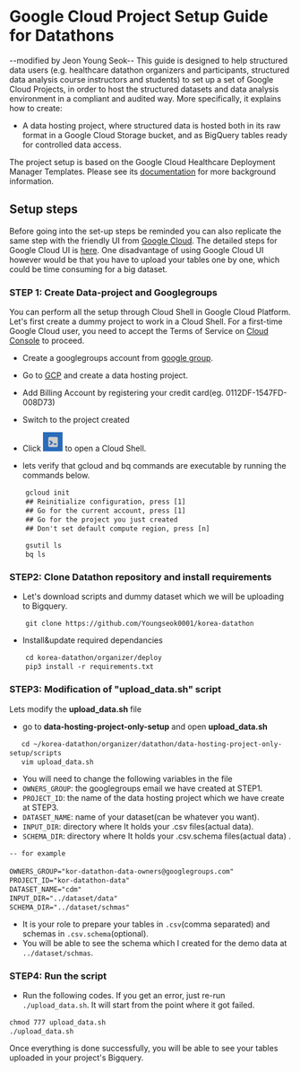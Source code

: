 
# Google Cloud Project Setup Guide for Datathons
--modified by Jeon Young Seok--
This guide is designed to help structured data users (e.g. healthcare datathon
organizers and participants, structured data analysis course instructors and
students) to set up a set of Google Cloud Projects, in order to host the
structured datasets and data analysis environment in a compliant and audited
way. More specifically, it explains how to create:

*  A data hosting project, where structured data is hosted both in its raw
    format in a Google Cloud Storage bucket, and as BigQuery tables ready for
    controlled data access.

The project setup is based on the Google Cloud Healthcare Deployment Manager
Templates. Please see its [documentation](../deploy/README.md) for more background information.


## Setup steps 

Before going into the set-up steps be reminded you can also replicate the same step with the friendly UI from [Google Cloud](https://cloud.google.com/gcp). The detailed steps for Google Cloud UI is [here](https://hevodata.com/blog/postgresql-to-bigquery-data-migration/). One disadvantage of using Google Cloud UI however would be that you have to upload your tables one by one, which could be time consuming for a big dataset.

### STEP 1:  Create Data-project and Googlegroups 
You can perform all the setup through Cloud Shell in Google Cloud Platform.  Let's first create a dummy project  to work in a Cloud Shell. For a first-time Google Cloud user, you need to accept the Terms of Service on
[Cloud Console](https://console.cloud.google.com) to proceed.

* Create a googlegroups account from [google group](https://groups.google.com).

* Go to [GCP](https://console.cloud.google.com) and create a data hosting project.
* Add Billing Account by registering your credit card(eg. 0112DF-1547FD-008D73)
* Switch to the project created
* Click  ![ ](../../../images/shell.png) to open  a Cloud Shell.

*  lets verify that gcloud and bq commands are executable by running the commands  below. 
```shell
	gcloud init
	## Reinitialize configuration, press [1]
	## Go for the current account, press [1]
	## Go for the project you just created 
	## Don't set default compute region, press [n]
```
		gsutil ls
		bq ls

###  STEP2: Clone Datathon repository and install requirements
* Let's download scripts and dummy dataset which we will be uploading to Bigquery.
```shell
	git clone https://github.com/Youngseok0001/korea-datathon
```
* Install&update required dependancies
```shell
	cd korea-datathon/organizer/deploy
	pip3 install -r requirements.txt
```

###  STEP3: Modification of "upload_data.sh" script
 Lets modify the **upload_data.sh** file

* go to  **data-hosting-project-only-setup** and open **upload_data.sh**
 ```shell
	cd ~/korea-datathon/organizer/datathon/data-hosting-project-only-setup/scripts
	vim upload_data.sh 
```

* You will need to change the following variables in the file
* `OWNERS_GROUP`: the googlegroups email we have created at STEP1.
* `PROJECT_ID`: the name of the data hosting project which we have create at STEP3.
* `DATASET_NAME`: name of your dataset(can be whatever you want).   
* `INPUT_DIR`: directory where It holds your .csv files(actual data). 
* `SCHEMA_DIR`:  directory where It holds your .csv.schema files(actual data) .

```
-- for example
 
OWNERS_GROUP="kor-datathon-data-owners@googlegroups.com"
PROJECT_ID="kor-datathon-data"
DATASET_NAME="cdm"
INPUT_DIR="../dataset/data"
SCHEMA_DIR="../dataset/schmas"
```
* It is your role to prepare your tables in `.csv`(comma separated)  and schemas in `.csv.schema`(optional).
* You will be able to see the schema which I created for the demo data at `../dataset/schmas`.

###  STEP4:  Run the script
* Run the following codes. If you get an error,  just re-run `./upload_data.sh`. It will start from the point where it got failed.
```shell
chmod 777 upload_data.sh
./upload_data.sh
```

Once everything is done successfully, you will be able to see your tables uploaded in your project's Bigquery. 



